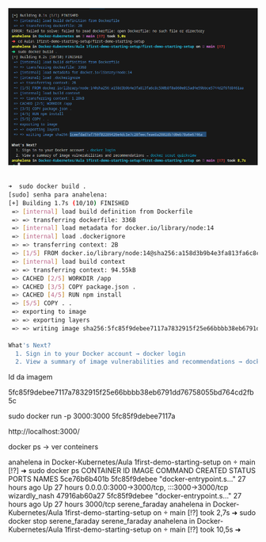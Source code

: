 



<img src ="./Imagens/CriandoContainer.png">

```bash

➜  sudo docker build .         
[sudo] senha para anahelena: 
[+] Building 1.7s (10/10) FINISHED                                                                                                                                                                         docker:default
 => [internal] load build definition from Dockerfile                                                                                                                                                                 0.0s
 => => transferring dockerfile: 336B                                                                                                                                                                                 0.0s
 => [internal] load metadata for docker.io/library/node:14                                                                                                                                                           1.5s
 => [internal] load .dockerignore                                                                                                                                                                                    0.0s
 => => transferring context: 2B                                                                                                                                                                                      0.0s
 => [1/5] FROM docker.io/library/node:14@sha256:a158d3b9b4e3fa813fa6c8c590b8f0a860e015ad4e59bbce5744d2f6fd8461aa                                                                                                     0.0s
 => [internal] load build context                                                                                                                                                                                    0.0s
 => => transferring context: 94.55kB                                                                                                                                                                                 0.0s
 => CACHED [2/5] WORKDIR /app                                                                                                                                                                                        0.0s
 => CACHED [3/5] COPY package.json .                                                                                                                                                                                 0.0s
 => CACHED [4/5] RUN npm install                                                                                                                                                                                     0.0s
 => [5/5] COPY . .                                                                                                                                                                                                   0.0s
 => exporting to image                                                                                                                                                                                               0.0s
 => => exporting layers                                                                                                                                                                                              0.0s
 => => writing image sha256:5fc85f9debee7117a7832915f25e66bbbb38eb6791dd76758055bd764cd2fb5c                                                                                                                         0.0s

What's Next?
  1. Sign in to your Docker account → docker login
  2. View a summary of image vulnerabilities and recommendations → docker scout quickview
```

Id da imagem

5fc85f9debee7117a7832915f25e66bbbb38eb6791dd76758055bd764cd2fb5c



sudo docker run -p 3000:3000 5fc85f9debee7117a

http://localhost:3000/



docker ps -> ver conteiners

anahelena in Docker-Kubernetes/Aula 1first-demo-starting-setup on  main [!?] 
➜  sudo docker ps
CONTAINER ID   IMAGE          COMMAND                  CREATED        STATUS        PORTS                                       NAMES
5ce76b6b401b   5fc85f9debee   "docker-entrypoint.s…"   27 hours ago   Up 27 hours   0.0.0.0:3000->3000/tcp, :::3000->3000/tcp   wizardly_nash
47916ab60a27   5fc85f9debee   "docker-entrypoint.s…"   27 hours ago   Up 27 hours   3000/tcp                                    serene_faraday
anahelena in Docker-Kubernetes/Aula 1first-demo-starting-setup on  main [!?] took 2,7s 
➜  sudo docker stop serene_faraday
serene_faraday
anahelena in Docker-Kubernetes/Aula 1first-demo-starting-setup on  main [!?] took 10,5s 
➜  